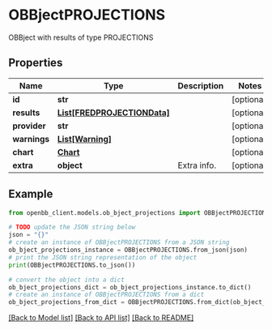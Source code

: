 # OBBjectPROJECTIONS

OBBject with results of type PROJECTIONS

## Properties

Name | Type | Description | Notes
------------ | ------------- | ------------- | -------------
**id** | **str** |  | [optional] 
**results** | [**List[FREDPROJECTIONData]**](FREDPROJECTIONData.md) |  | [optional] 
**provider** | **str** |  | [optional] 
**warnings** | [**List[Warning]**](Warning.md) |  | [optional] 
**chart** | [**Chart**](Chart.md) |  | [optional] 
**extra** | **object** | Extra info. | [optional] 

## Example

```python
from openbb_client.models.ob_bject_projections import OBBjectPROJECTIONS

# TODO update the JSON string below
json = "{}"
# create an instance of OBBjectPROJECTIONS from a JSON string
ob_bject_projections_instance = OBBjectPROJECTIONS.from_json(json)
# print the JSON string representation of the object
print(OBBjectPROJECTIONS.to_json())

# convert the object into a dict
ob_bject_projections_dict = ob_bject_projections_instance.to_dict()
# create an instance of OBBjectPROJECTIONS from a dict
ob_bject_projections_from_dict = OBBjectPROJECTIONS.from_dict(ob_bject_projections_dict)
```
[[Back to Model list]](../README.md#documentation-for-models) [[Back to API list]](../README.md#documentation-for-api-endpoints) [[Back to README]](../README.md)


